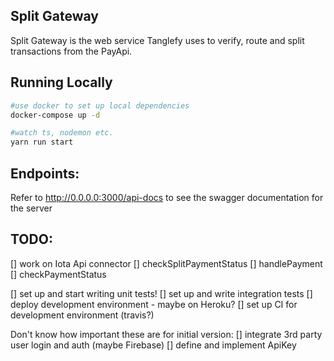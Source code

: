 
## Split Gateway


Split Gateway is the web service Tanglefy uses to verify, route and split transactions from the PayApi.



## Running Locally

```bash
#use docker to set up local dependencies
docker-compose up -d

#watch ts, nodemon etc.
yarn run start
```


## Endpoints:

Refer to http://0.0.0.0:3000/api-docs to see the swagger documentation for the server


## TODO:

[] work on Iota Api connector
  [] checkSplitPaymentStatus
  [] handlePayment
  [] checkPaymentStatus

[] set up and start writing unit tests!
[] set up and write integration tests
[] deploy development environment - maybe on Heroku?
[] set up CI for development environment (travis?)


Don't know how important these are for initial version:
[] integrate 3rd party user login and auth (maybe Firebase)
[] define and implement ApiKey